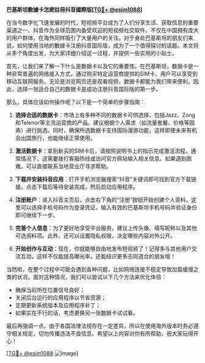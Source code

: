 **巴基斯坦數據卡怎麽註冊抖音國際版[[TG💪+ @esim1088](https://t.me/s/esim1088)]**

在当今数字化飞速发展的时代，短视频平台成为了人们分享生活、获取信息的重要渠道之一。抖音作为全球范围内备受欢迎的短视频社交软件，不仅在中国拥有庞大的用户群体，在海外同样吸引了大量用户的关注。对于身处巴基斯坦的朋友们来说，如何使用当地的數據卡注册抖音国际版，成为了一个值得探讨的话题。本文将从多个角度出发，为大家详细介绍这一过程，并提供一些实用的小贴士。

首先，让我们来了解一下什么是数据卡以及它的重要性。在巴基斯坦，数据卡是一种非常普遍的网络接入方式，通过购买特定运营商提供的SIM卡，用户可以享受到移动互联网服务。无论是浏览网页还是观看视频，数据卡都能为我们带来便利。因此，选择一张适合自己的数据卡是成功注册抖音国际版的第一步。

那么，具体应该如何操作呢？以下是一个简单的步骤指南：

1. **选择合适的数据卡**：市场上有多种不同的数据卡可供选择，包括Jazz、Zong和Telenor等主流运营商的产品。建议根据个人需求（如流量套餐、价格等因素）进行挑选。同时，确保所选数据卡支持国际漫游功能，这样即使未来有机会出国旅行，也能继续正常使用。

2. **激活数据卡**：拿到新买的SIM卡后，请按照说明书上的指示完成激活流程。通常情况下，这需要拨打客服热线或访问官方网站输入相关信息。如果遇到困难，可以直接联系当地营业厅寻求帮助。

3. **下载并安装抖音应用**：打开手机浏览器搜索“抖音”关键词即可找到官方下载链接。点击下载后等待安装完成，然后启动应用程序。

4. **注册账户**：进入抖音主页后，点击右下角的“注册”按钮开始创建个人资料。这里可以选择手机号码作为登录凭证，输入有效的巴基斯坦手机号码并验证身份即可继续下一步。

5. **完善个人信息**：为了更好地享受平台服务，建议上传头像、填写昵称以及其他可选资料项。此外，还可以设置隐私权限，决定哪些内容对外公开。

6. **开始创作与互动**：现在，你就能够自由地发布短视频了！记得多与其他用户交流互动，这样不仅能提高曝光率，还能结识更多志同道合的朋友哦！

当然啦，在整个过程中可能会遇到各种问题，比如网络连接不稳定导致加载缓慢之类的状况。面对这种情况，我们可以尝试以下几个方法来优化体验：

- 确保当前所在位置信号良好；
- 关闭后台运行的应用程序以节省资源；
- 定期更新系统版本及应用程序补丁；
- 如果实在不行的话，考虑更换另一张数据卡试试看。

最后再强调一点，由于各国法律法规存在一定差异，所以在使用海外版本时务必遵守相关规定，切勿传播违法不良信息。希望以上内容对你有所帮助，祝大家玩得开心！

[[TG💪+ @esim1088](https://t.me/s/esim1088) ![Image](https://i.postimg.cc/4NQfJmqS/Snipaste-2025-05-13-00-14-12.png)]